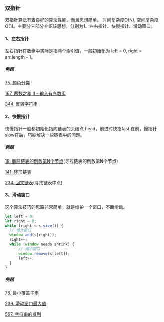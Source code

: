 ### 双指针
双指针算法有着良好的算法性能，而且思想简单。 时间复杂度O(N), 空间复杂度O(1)。主要分三部分介绍该思想，分别为1、左右指针、快慢指针、滑动窗口。
#### 1、左右指针
左右指针在数组中实际是指两个索引值，一般初始化为 left = 0, right = arr.length - 1。
##### 例题
[75. 颜色分类](https://leetcode-cn.com/problems/sort-colors/)

[167. 两数之和 II - 输入有序数组](https://leetcode-cn.com/problems/two-sum-ii-input-array-is-sorted/)

[344. 反转字符串](https://leetcode-cn.com/problems/reverse-string/)
#### 2、快慢指针
快慢指针一般都初始化指向链表的头结点 head，前进时快指fast 在前，慢指针slow在后，巧妙解决一些链表中的问题。
##### 例题
[19. 删除链表的倒数第N个节点](https://leetcode-cn.com/problems/remove-nth-node-from-end-of-list/)(寻找链表的倒数第N个节点)

[141. 环形链表](https://leetcode-cn.com/problems/linked-list-cycle/)

[234. 回文链表](https://leetcode-cn.com/problems/palindrome-linked-list/)(寻找链表中点)
#### 3、滑动窗口
这个算法技巧的思路非常简单，就是维护一个窗口，不断滑动。
```javascript
let left = 0;
let right = 0;
while (right < s.size()) {
  // 增大窗口
  window.add(s[right]);
  right++;
  while (window needs shrink) {
      // 缩小窗口
      window.remove(s[left]);
      left++;
  }
}
```
##### 例题

[76. 最小覆盖子串](https://leetcode-cn.com/problems/minimum-window-substring/)

[239. 滑动窗口最大值](https://leetcode-cn.com/problems/sliding-window-maximum/)

[567. 字符串的排列](https://leetcode-cn.com/problems/permutation-in-string/)
